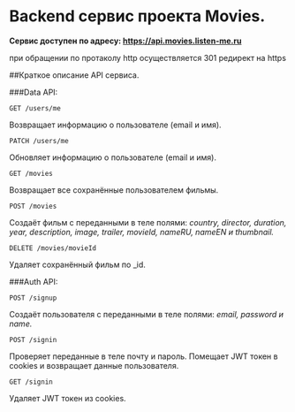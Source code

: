 # Backend сервис проекта Movies.

**Сервис доступен по адресу: https://api.movies.listen-me.ru**

при обращении по протаколу http осуществляется 301 редирект на https


##Краткое описание API сервиса.

###Data API:

`GET /users/me`

Возвращает информацию о пользователе (email и имя).

`PATCH /users/me`

Обновляет информацию о пользователе (email и имя).

`GET /movies`

Возвращает все сохранённые пользователем фильмы.

`POST /movies`

Создаёт фильм с переданными в теле полями:
_country, director, duration, year, description, image, trailer, movieId, nameRU, nameEN и thumbnail._

`DELETE /movies/movieId`

Удаляет сохранённый фильм по _id.

###Auth API:

`POST /signup`

Cоздаёт пользователя с переданными в теле полями:
_email, password и name._

`POST /signin`

Проверяет переданные в теле почту и пароль. Помещает JWT токен
в cookies и возвращает данные пользователя.

`GET /signin`

Удаляет JWT токен из cookies.
